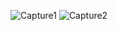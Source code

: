 

![Capture1](https://github.com/user-attachments/assets/641de9dc-ed73-4b1b-b000-ae74caf28715)
![Capture2](https://github.com/user-attachments/assets/c0a0d5d2-d9b6-4ebd-bc3c-6cf9537c0e05)


